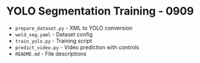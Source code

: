 # YOLO Segmentation Training - 0909

- `prepare_dataset.py` - XML to YOLO conversion
- `weld_seg.yaml` - Dataset config  
- `train_yolo.py` - Training script
- `predict_video.py` - Video prediction with controls
- `README.md` - File descriptions
